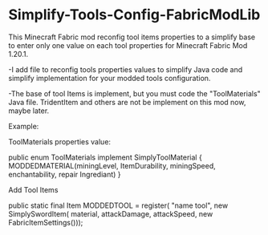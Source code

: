 # Simplify-Tools-Config-FabricModLib
This Minecraft Fabric mod reconfig tool items properties to a simplify base to enter only one value on each tool properties for Minecraft Fabric Mod 1.20.1.

-I add file to reconfig tools properties values 
to simplify Java code and simplify implementation for
your modded tools configuration.

-The base of tool Items is implement, but you must code
the "ToolMaterials" Java file. TridentItem and others are not be 
implement on this mod now, maybe later.

Example:

ToolMaterials properties value:

public enum ToolMaterials implement SimplyToolMaterial {
     MODDEDMATERIAL(miningLevel, ItemDurability, miningSpeed,  enchantability, repair Ingrediant) 
}


Add Tool Items

public static final Item MODDEDTOOL = register( "name tool", 
new SimplySwordItem( material, attackDamage, attackSpeed, new FabricItemSettings()));
